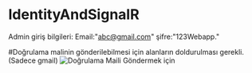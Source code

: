 # IdentityAndSignalR

 Admin giriş bilgileri: Email:"abc@gmail.com" şifre:"123Webapp."</br>

#Doğrulama malinin gönderilebilmesi için alanların doldurulması gerekli.(Sadece gmail)
![Doğrulama Maili Göndermek için](https://i.hizliresim.com/pleylau.png)

